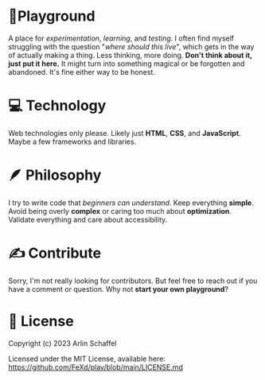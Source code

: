 # 🛝Playground  
A place for _experimentation_, _learning_, and _testing_. I often find myself struggling with the question "_where should this live_", which gets in the way of actually making a thing. Less thinking, more doing. **Don't think about it, just put it here.** It might turn into something magical or be forgotten and abandoned. It's fine either way to be honest.

# 💻 Technology  
Web technologies only please. Likely just **HTML**, **CSS**, and **JavaScript**. Maybe a few frameworks and libraries. 

# 🪶 Philosophy 
I try to write code that _beginners can understand_. Keep everything **simple**. Avoid being overly **complex** or caring too much about **optimization**. Validate everything and care about accessibility.

# ✍️ Contribute  
Sorry, I'm not really looking for contributors. But feel free to reach out if you have a comment or question. Why not **start your own playground**?

# 📜 License  
Copyright (c) 2023 Arlin Schaffel

Licensed under the MIT License, available here: https://github.com/FeXd/play/blob/main/LICENSE.md
